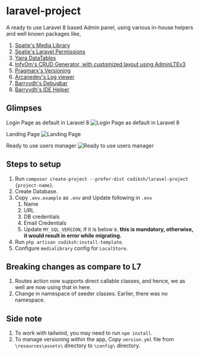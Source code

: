 # laravel-project

A ready to use Laravel 8 based Admin panel, using various in-house helpers and well known packages like, 
1. [Spatie's Media Library](https://github.com/spatie/laravel-medialibrary)
2. [Spatie's Laravel Permissions](https://github.com/spatie/laravel-permission)
3. [Yajra DataTables](https://github.com/yajra/laravel-datatables)
4. [InfyOm's CRUD Generator, with customized layout using AdminLTEv3](https://github.com/InfyOmLabs/laravel-generator)
5. [Pragmarx's Versioning](https://packagist.org/packages/pragmarx/version)
6. [Arcanedev's Log viewer](https://github.com/ARCANEDEV/LogViewer)
7. [Barryvdh's Debugbar](https://github.com/barryvdh/laravel-debugbar)
8. [Barryvdh's IDE Helper](https://github.com/barryvdh/laravel-ide-helper)

## Glimpses
Login Page as default in Laravel 8
![Login Page as default in Laravel 8](https://user-images.githubusercontent.com/12022338/114061016-91f12500-98b3-11eb-95cd-7668ec696642.png)

Landing Page
![Landing Page](https://user-images.githubusercontent.com/12022338/114061118-b0efb700-98b3-11eb-9855-cc6288b5dc17.png)

Ready to use users manager
![Ready to use users manager](https://user-images.githubusercontent.com/12022338/114061147-b9e08880-98b3-11eb-963a-4bf99b0f5e15.png)



## Steps to setup
1. Run `composer create-project --prefer-dist codiksh/laravel-project {project-name}`.
2. Create Database.
3. Copy `.env.example` as `.env` and Update following in `.env`
    1. Name
    2. URL
    3. DB credentials
    4. Email Credentials
    5. Update `MY_SQL_VERSION`, if it is below `8`. **this is mandatory, otherwise, it would result in error while migrating.**
4. Run `php artisan codiksh:install-template`.
5. Configure `medialibrary` config for `LocalStore`.


## Breaking changes as compare to L7
1. Routes action now supports direct callable classes, and hence, we as well are now using that in here.
2. Change in namespace of seeder classes. Earlier, there was no namespace. 

## Side note
1. To work with tailwind, you may need to run `npm install`.
2. To manage versioning within the app, Copy `version.yml` file from `\resources\assets\` directory to `\config\` directory.    

